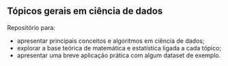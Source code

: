 ## Tópicos gerais em ciência de dados

Repositório para:
- apresentar principais conceitos e algoritmos em ciência de dados;
- explorar a base teórica de matemática e estatística ligada a cada tópico;
- apresentar uma breve aplicação prática com algum dataset de exemplo.

